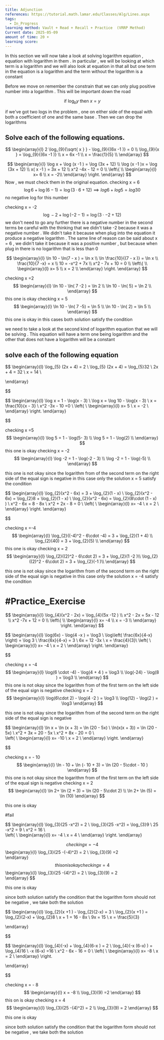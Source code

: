 ```yaml
---
title: Adjunction
references: https://tutorial.math.lamar.edu/Classes/Alg/Lines.aspx
tags:
  - In_Progress
learning method: Vault + Read + Recall + Practice  (VRRP Method)
Current date: 2025-05-09
amount of time: 20 +
learning score:
---
```


In this section we will now take a look at solving logarithm equation , equation with logarithm in them .  in particular  , we will be looking at which term is a logarithm and we will also look at equation in that all but one term in the equation is a logarithm and the term without the logarithm  is a constant 

Before we move on remember the constrain that we can only plug positive number into a logarithm . This will be important down the road 

$$
\text{ if } \log_{b}y  \text{  then  }  x =  y 
$$

if we've got two logs in the problem ,  one on either side of the equal with both a coefficient  of one and the same base . Then we can drop the logarithms 
## Solve each of the following equations.  

$$
\begin{array}{l}
2 \log_{9}{\sqrt{ x }   }  - \log_{9}{(6x  -1 )}  = 0    \\
 \log_{9}{x }   =    \log_{9}{(6x  -1 )}       \\
x    =  6x  -1   \\
x  = \frac{1}{5}    \\
\end{array}
$$



$$
\begin{array}{l}
\log x   + \log (x  -1 )  =  \log (3x + 12)   \\
\log (x  -1 )x    =   \log (3x + 12)     \\
x( x  -1 )  =  3x + 12   \\
x^2  -4x  -  12  =   0   \\
\left\{  \\
 \begin{array}{l} 
x=  6 \\
x =  -2\\
\end{array}
 \right.
\end{array}
$$
Now , we must check them in the original equation. 
checking x  =  6 
$$
\log 6  + \log (6 -1)  =  \log( 3  \cdot 6   + 12 )    \implies log6+log5=log30
$$
no negative log for this number 

checking x = -2  
$$
\log -2   + \log (-2  -1 )  =  \log (3\cdot  -2   + 12)
$$
we don't need to go any further there is a negative number in the second terms 
be careful with the thinking that we didn't take  -2  because it was a negative number . We didn't take it because when plug into the equation it produce a negative logarithm 
. The same line of reason can be said about x = 6 , we didn't take it because it was a positive number , but because when  plug in there is no logarithm that is less than  0 






$$
\begin{array}{l}
\ln 10  - \ln(7 - x ) =  \ln  x   \\
 \ln \frac{10}{(7 - x )}  =  \ln x  \\
\frac{10}{7 -x}  =  x     \\
10 =   -x^2 + 7x   \\
  x^2   - 7x  + 10   =    0   \\
\left\{  \\
 \begin{array}{l} 
x=  5  \\
x =  2 \\
\end{array}
 \right.
\end{array}
$$

checking  x =2   
$$
\begin{array}{l}
 \ln 10   -  \ln( 7 -2 )   = \ln 2 \\  \ln 10   -  \ln( 5)   = \ln 2  \\
\end{array}
$$
this one is okay 
checking x = 5 
$$
\begin{array}{l}
 \ln 10   -  \ln( 7 -5)   = \ln 5 \\  \ln 10   -  \ln( 2)    = \ln 5  \\
\end{array}
$$
this one is okay 
in this cases both solution satisfy the condition  


we need to take a look at the second kind of logarithm equation that we will be solving . This equation will have a term one being logarithm and the other that does not have a logarithm will be a constant 

## solve each of the following equation 

$$
\begin{array}{l}
\log_{5} (2x  + 4)  = 2  \\
\log_{5} (2x  + 4)   =  \log_{5}32  \\
 2x  + 4  =  32    \\
x  =  14 \\

\end{array}

$$



$$
\begin{array}{l}
\log x  =  1  - \log(x - 3)  \\
\log x  = \log 10  -  \log(x - 3)      \\
x =   \frac{10}{x - 3}  \\
x^2  -3x  - 10   =0 \\ 
\left\{  \\
 \begin{array}{l} 
x= 5   \\
x =  -2 \\
\end{array}
 \right.
\end{array}

$$



checking  x =5   
$$
\begin{array}{l}
\log 5  =  1  - \log(5- 3) \\ \log 5  =  1  - \log(2)  \\
\end{array}
$$
this one is okay 
checking x = -2 
$$
\begin{array}{l}
\log -2  =  1  - \log(-2 -  3) \\ \log -2  =  1  - \log(-5) \\
\end{array}
$$

this one is not okay since the logarithm from  of the second term on the right side of the equal sign  is negative 
in this case only the solution x =  5 satisfy the condition 



$$
\begin{array}{l}
\log_{2}(x^2  - 6x)  =  3 +  \log_{2}(1 - x)    \\
\log_{2}(x^2  - 6x)  =  \log_{2}8 +  \log_{2}(1 - x)    \\
  \log_{2}(x^2  - 6x)  =  \log_{2}(8\cdot  (1 - x) )   \\
x^2  - 6x   =  8  -  8x    \\
x^2 +  2x    - 8   =  0   \\
\left\{  \\
 \begin{array}{l} 
x=  -4   \\
x =  2 \\
\end{array}
 \right.
\end{array}

$$



checking  x =-4
$$
\begin{array}{l}
\log_{2}((-4)^2  - 6\cdot -4)  =  3 +  \log_{2}(1 + 4) \\ \log_{2}(40)  =  3 +  \log_{2}(5) \\
\end{array}
$$
this one is okay 
checking x = 2 
$$
\begin{array}{l}
\log_{2}((2)^2  - 6\cdot 2)  =  3 +  \log_{2}(1 -2 )\\ \log_{2}((2)^2  - 6\cdot 2)  =  3 +  \log_{2}(-1 )\\
\end{array}
$$

this one is not okay since the logarithm from  of the second term on the right side of the equal sign  is negative 
in this case only the solution x =  -4  satisfy the condition 


# #Practice_Exercise  



$$
\begin{array}{l}
\log_{4}(x^2 - 2x)  = \log_{4}(5x  -12 )  \\
x^2 - 2x  =  5x  - 12   \\
x^2  -7x  + 12   = 0   \\
\left\{  \\
 \begin{array}{l} 
x=  -4   \\
x =  -3  \\
\end{array}
 \right.
\end{array}
$$



$$
\begin{array}{l}
\log(6x)  - \log(4 -x )  = \log3   \\
\log\left( \frac{6x}{4-x}  \right)  =   \log 3   \\
 \frac{6x}{4-x} = 3   \\
 6x  =  12  -3x    \\
 x  =  \frac{4}{3}\\
\left\{  \\
 \begin{array}{l} 
x=  -4   \\
x =  2 \\
\end{array}
 \right.
\end{array}

$$

checking  x = -4
$$
\begin{array}{l}
\log(6 \cdot  -4)  - \log(4 + 4 )  = \log3 \\ \log(-24)  - \log(8  )  = \log3  \\
\end{array}
$$
this one is not okay since the logarithm from  of the first term on the left side of the equal sign  is negative 
checking x = 2
$$
\begin{array}{l}
\log(6\cdot 2)  - \log(4 -2 )  = \log3     \\
\log(12)  - \log(2 )  = \log3  
\end{array}
$$

this one is not okay since the logarithm from  of the second term on the right side of the equal sign  is negative 













$$
\begin{array}{l}
\ln x  + \ln (x  + 3)  = \ln (20 -  5x)  \\
\ln(x(x  + 3))  = \ln (20 -  5x)     \\
x^2   +  3x  =  20 -  5x   \\
x^2 + 8x  - 20  = 0   \\  
\left\{  \\
 \begin{array}{l} 
x=  -10     \\
x =  2 \\
\end{array}
 \right.
\end{array}

$$





checking  x = - 10 
$$
\begin{array}{l}
\ln - 10   + \ln (- 10   + 3)  = \ln (20 -  5\cdot - 10  )  
\end{array}
$$
this one is not okay since the logarithm from  of the first term on the left side of the equal sign  is negative 
checking x = 2
$$
\begin{array}{l}
\ln 2+ \ln (2 + 3)  = \ln (20 -  5\cdot 2)    \\
\ln 2+ \ln (5)  = \ln (10)   
\end{array}
$$

this one is okay  




#fail 


$$
\begin{array}{l}
\log_{3}(25  -x^2)  =  2   \\
\log_{3}(25  -x^2)  =  \log_{3}9  \\
25  -x^2  =  9    \\
x^2 = 16 \\  
\left\{  \\
 \begin{array}{l} 
x=  -4   \\
x =  4 \\
\end{array}
 \right.
\end{array}

$$
checking  x = - 4
$$
\begin{array}{l}
\log_{3}(25  -(-4)^2)  =  2    \\
\log_{3}(9)   =2   
\end{array}
$$
this on is okay 
checking x = 4
$$
\begin{array}{l}
\log_{3}(25  -(4)^2)  =  2    \\
\log_{3}(9)   = 2   
\end{array}
$$

this one is okay  

since both solution satisfy the condition that the logarithm form should not be negative , we take both the solution 







$$
\begin{array}{l}
\log_{2}(x  +1  ) - \log_{2}(2-x) =  3   \\
\log_{2}(x  +1  )  =  \log_{2}(2-x) + \log_{2}8   \\
x + 1   = 16  - 8x    \\
 9x  =  15  \\
x =  \frac{5}{3}

\end{array}

$$





$$
\begin{array}{l}
\log_{4}(-x)   + \log_{4}(6-x ) =  2 \\
\log_{4}(-x (6-x) ) =  \log_{4}16  \\
-x (6-x)   =16   \\
 x^2  - 6x  -  16 =  0    \\
\left\{  \\
 \begin{array}{l} 
x=  -8  \\
x =  2  \\
\end{array}
 \right.

\end{array}

$$



checking  x = - 8
$$
\begin{array}{l}
x = -8   \\
\log_{3}(9)   =2   
\end{array}
$$
this on is okay 
checking x = 4
$$
\begin{array}{l}
\log_{3}(25  -(4)^2)  =  2    \\
\log_{3}(9)   = 2   
\end{array}
$$

this one is okay  

since both solution satisfy the condition that the logarithm form should not be negative , we take both the solution 



